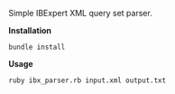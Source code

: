 Simple IBExpert XML query set parser.

**Installation**

`bundle install`

**Usage**

`ruby ibx_parser.rb input.xml output.txt`
